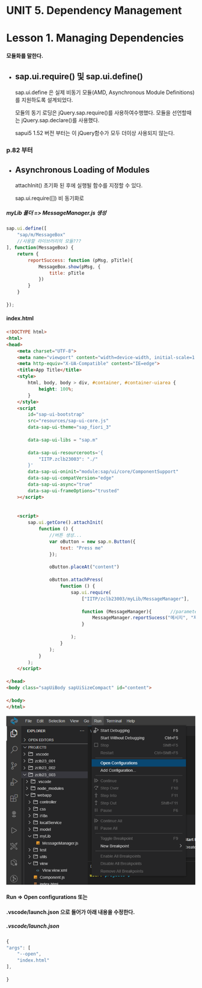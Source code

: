 # UNIT 5. Dependency Management





# Lesson 1. Managing Dependencies



#### 모듈화를 말한다.





* ## sap.ui.require() 및 sap.ui.define()

  sap.ui.define 은 실제 비동기 모듈(AMD, Asynchronous Module Definitions)를 지원하도록 설계되었다.

  모듈의 동기 로딩은 jQuery.sap.require()를 사용하여수행했다. 모듈을 선언할때는 jQuery.sap.declare()를 사용했다.

  sapui5 1.52 버전 부터는 이 jQuery함수가 모두 더이상 사용되지 않는다.







### p.82 부터









* ## Asynchronous Loading of Modules

  

  

  

  

  attachInit() 초기화 된 후에 실행될 함수를 지정할 수 있다.

  

  

  sap.ui.require([])   비 동기화로 













##### myLib 폴더 => MessageManager.js 생성

```javascript
sap.ui.define([
    "sap/m/MessageBox"
    //사용할 라이브러리의 모듈???
], function(MessageBox) {
    return {
        reportSuccess: function (pMsg, pTitle){
            MessageBox.show(pMsg, {
                title: pTitle
            })
        }
    }
    
});
```

#### index.html

```html
<!DOCTYPE html>
<html>
<head>
    <meta charset="UTF-8">
    <meta name="viewport" content="width=device-width, initial-scale=1.0">
    <meta http-equiv="X-UA-Compatible" content="IE=edge">
    <title>App Title</title>
    <style>
        html, body, body > div, #container, #container-uiarea {
            height: 100%;
        }
    </style>
    <script
        id="sap-ui-bootstrap"
        src="resources/sap-ui-core.js"
        data-sap-ui-theme="sap_fiori_3"
        
        data-sap-ui-libs = "sap.m"               
        
        data-sap-ui-resourceroots='{
            "IITP.zclb23003": "./"
        }'
        data-sap-ui-oninit="module:sap/ui/core/ComponentSupport"
        data-sap-ui-compatVersion="edge"
        data-sap-ui-async="true"
        data-sap-ui-frameOptions="trusted"
    ></script>

    
    <script>
        sap.ui.getCore().attachInit(
            function () {
                //버튼 생성...
                var oButton = new sap.m.Button({
                    text: "Press me"
                });

                oButton.placeAt("content")

                oButton.attachPress(
                    function () {
                        sap.ui.require(
                            ["IITP/zclb23003/myLib/MessageManager"],

                            function (MessageManager){       //parameter로 모듈 이름
                                MessageManager.reportSucess("메시지", "제목");
                            }
                            
                        );
                    }
                );
            }
        );
    </script>

</head>
<body class="sapUiBody sapUiSizeCompact" id="content">

</body>
</html>
```

<img src="img/bas62.png" alt="bas" style="zoom:75%;" />

#### Run => Open configurations 또는

#### .vscode/launch.json 으로 들어가 아래 내용을 수정한다.

##### .vscode/launch.json

```javascript
{
"args": [
	"--open",
	"index.html"
],
    
}
```

